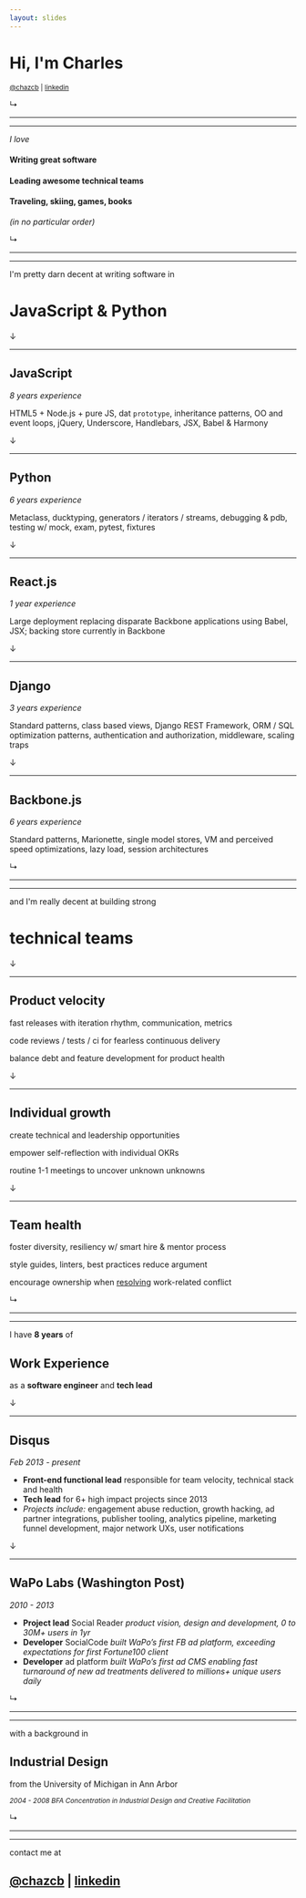```yaml
---
layout: slides
---
```


# Hi, I'm Charles

<small>[@chazcb](https://twitter.com/chazcb) | [linkedin](https://linkedin.com/in/chazcb)</small>

&rdsh;

----------
----------

*I love*

#### Writing great software
#### Leading awesome technical teams
#### Traveling, skiing, games, books

*(in no particular order)*

&rdsh;

----------
----------

I'm pretty darn decent at writing software in
# JavaScript & Python

&darr;

-------------

## JavaScript
*8 years experience*

HTML5 + Node.js + pure JS, dat `prototype`, inheritance patterns, OO and event loops, jQuery, Underscore, Handlebars, JSX, Babel & Harmony

&darr;

------------

## Python
*6 years experience*

Metaclass, ducktyping, generators / iterators / streams, debugging & pdb, testing w/ mock, exam, pytest, fixtures

&darr;

------------

## React.js
*1 year experience*

Large deployment replacing disparate Backbone applications using Babel, JSX; backing store currently in Backbone

&darr;

------------

## Django
*3 years experience*

Standard patterns, class based views, Django REST Framework, ORM / SQL optimization patterns, authentication and authorization, middleware, scaling traps

&darr;

------------

## Backbone.js
*6 years experience*

Standard patterns, Marionette, single model stores, VM and perceived speed optimizations, lazy load, session architectures

&rdsh;

------------
------------

and I'm really decent at building strong
# technical teams

&darr;

------------

## Product velocity
fast releases with iteration rhythm, communication, metrics

code reviews / tests / ci for fearless continuous delivery

balance debt and feature development for product health

&darr;

------------

## Individual growth
create technical and leadership opportunities

empower self-reflection with individual OKRs

routine 1-1 meetings to uncover unknown unknowns

&darr;

------------

## Team health
foster diversity, resiliency w/ smart hire & mentor process

style guides, linters, best practices reduce argument

encourage ownership when [resolving](https://en.wikipedia.org/wiki/Nonviolent_Communication) work-related conflict

&rdsh;

------------
------------

I have **8 years** of
## Work Experience
as a **software engineer** and **tech lead**

&darr;

------------

## Disqus
*Feb 2013 - present*

- **Front-end functional lead** responsible for team velocity, technical stack and health
- **Tech lead** for 6+ high impact projects since 2013
- *Projects include:* engagement abuse reduction, growth hacking, ad partner integrations, publisher tooling, analytics pipeline, marketing funnel development, major network UXs, user notifications

&darr;

------------

## WaPo Labs (Washington Post)
*2010 - 2013*

- **Project lead** Social Reader​ *product vision, design and development, 0 to 30M+ users in 1yr*
- **Developer** SocialCode *built WaPo’s first FB ad platform, exceeding expectations for first Fortune100 client*
- **Developer** ad platform​ *built WaPo’s first ad CMS enabling fast turnaround of new ad treatments delivered to millions+ unique users daily*

&rdsh;

------------
------------

with a background in
## Industrial Design

from the University of Michigan​ in Ann Arbor

<small>*2004 - 2008 BFA Concentration in Industrial Design and Creative Facilitation*</small>

&rdsh;

-----------
-----------

contact me at

## [@chazcb](https://twitter.com/chazcb) | [linkedin](https://linkedin.com/in/chazcb)

